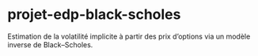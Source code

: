 # projet-edp-black-scholes
Estimation de la volatilité implicite à partir des prix d’options via un modèle inverse de Black–Scholes.
